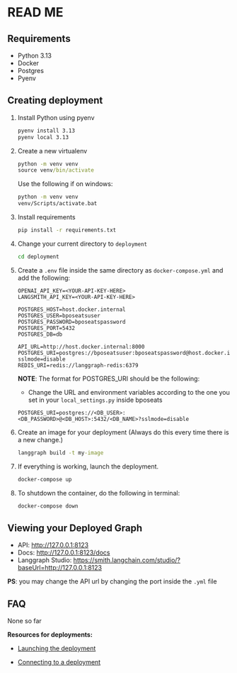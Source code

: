 # READ ME

## Requirements

- Python 3.13
- Docker
- Postgres
- Pyenv

## Creating deployment

1. Install Python using pyenv

    ```cmd
    pyenv install 3.13
    pyenv local 3.13
    ```

2. Create a new virtualenv

    ```cmd
    python -m venv venv
    source venv/bin/activate
    ```

    Use the following if on windows:

    ```cmd
    python -m venv venv
    venv/Scripts/activate.bat
    ```

3. Install requirements

    ```cmd
    pip install -r requirements.txt
    ```

4. Change your current directory to `deployment`

    ```cmd
    cd deployment
    ```

5. Create a `.env` file inside the same directory as `docker-compose.yml` and add the following:

    ```env
    OPENAI_API_KEY=<YOUR-API-KEY-HERE>
    LANGSMITH_API_KEY=<YOUR-API-KEY-HERE>

    POSTGRES_HOST=host.docker.internal
    POSTGRES_USER=bposeatsuser
    POSTGRES_PASSWORD=bposeatspassword
    POSTGRES_PORT=5432
    POSTGRES_DB=db

    API_URL=http://host.docker.internal:8000
    POSTGRES_URI=postgres://bposeatsuser:bposeatspassword@host.docker.internal:5432/bposeats?sslmode=disable
    REDIS_URI=redis://langgraph-redis:6379
    ```

    **NOTE**: The format for POSTGRES_URI should be the following:
    - Change the URL and environment variables according to the one you set in your `local_settings.py` inside bposeats

    ```env
    POSTGRES_URI=postgres://<DB_USER>:<DB_PASSWORD>@<DB_HOST>:5432/<DB_NAME>?sslmode=disable
    ```

6. Create an image for your deployment (Always do this every time there is a new change.)

    ```cmd
    langgraph build -t my-image
    ```

7. If everything is working, launch the deployment.

    ```cmd
    docker-compose up
    ```

8. To shutdown the container, do the following in terminal:

    ```cmd
    docker-compose down
    ```

## Viewing your Deployed Graph

- API: http://127.0.0.1:8123
- Docs: http://127.0.0.1:8123/docs
- Langgraph Studio: https://smith.langchain.com/studio/?baseUrl=http://127.0.0.1:8123

__PS__: you may change the API url by changing the port inside the `.yml` file

## FAQ

None so far

__Resources for deployments:__

- [Launching the deployment](https://colab.research.google.com/github/langchain-ai/langchain-academy/blob/main/module-6/creating.ipynb)

- [Connecting to a deployment](https://colab.research.google.com/github/langchain-ai/langchain-academy/blob/main/module-6/connecting.ipynb)
